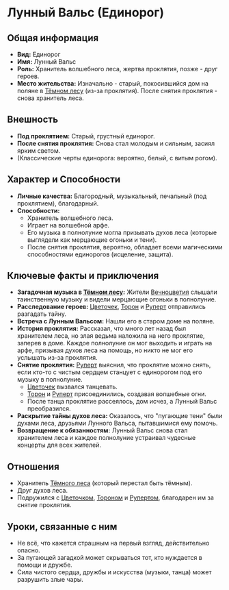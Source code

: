 # Лунный Вальс (Единорог)

## Общая информация
- **Вид:** Единорог
- **Имя:** Лунный Вальс
- **Роль:** Хранитель волшебного леса, жертва проклятия, позже - друг героев.
- **Место жительства:** Изначально - старый, покосившийся дом на поляне в [Тёмном лесу](places/tyomniy_les_vechnotsvetie.md) (из-за проклятия). После снятия проклятия - снова хранитель леса.

## Внешность
- **Под проклятием:** Старый, грустный единорог.
- **После снятия проклятия:** Снова стал молодым и сильным, засиял ярким светом.
- (Классические черты единорога: вероятно, белый, с витым рогом).

## Характер и Способности
- **Личные качества:** Благородный, музыкальный, печальный (под проклятием), благодарный.
- **Способности:**
    - Хранитель волшебного леса.
    - Играет на волшебной арфе.
    - Его музыка в полнолуние могла призывать духов леса (которые выглядели как мерцающие огоньки и тени).
    - После снятия проклятия, вероятно, обладает всеми магическими способностями единорогов (исцеление, защита).

## Ключевые факты и приключения
- **Загадочная музыка в [Тёмном лесу](places/tyomniy_les_vechnotsvetie.md):** Жители [Вечноцветия](places/vechnotsvetie_korolevstvo.md) слышали таинственную музыку и видели мерцающие огоньки в полнолуние.
- **Расследование героев:** [Цветочек](characters/main_heroes/cvetochek.md), [Торон](characters/main_heroes/toron.md) и [Руперт](characters/main_heroes/rupert.md) отправились разгадать тайну.
- **Встреча с Лунным Вальсом:** Нашли его в старом доме на поляне.
- **История проклятия:** Рассказал, что много лет назад был хранителем леса, но злая ведьма наложила на него проклятие, заперев в доме. Каждое полнолуние он мог выходить и играть на арфе, призывая духов леса на помощь, но никто не мог его услышать из-за проклятия.
- **Снятие проклятия:** [Руперт](characters/main_heroes/rupert.md) выяснил, что проклятие можно снять, если кто-то с чистым сердцем станцует с единорогом под его музыку в полнолуние.
    - [Цветочек](characters/main_heroes/cvetochek.md) вызвался танцевать.
    - [Торон](characters/main_heroes/toron.md) и [Руперт](characters/main_heroes/rupert.md) присоединились, создавая волшебные огни.
    - После танца проклятие рассеялось, дом исчез, а Лунный Вальс преобразился.
- **Раскрытие тайны духов леса:** Оказалось, что "пугающие тени" были духами леса, друзьями Лунного Вальса, пытавшимися ему помочь.
- **Возвращение к обязанностям:** Лунный Вальс снова стал хранителем леса и каждое полнолуние устраивал чудесные концерты для всех жителей.

## Отношения
- Хранитель [Тёмного леса](places/tyomniy_les_vechnotsvetie.md) (который перестал быть тёмным).
- Друг духов леса.
- Подружился с [Цветочком](characters/main_heroes/cvetochek.md), [Тороном](characters/main_heroes/toron.md) и [Рупертом](characters/main_heroes/rupert.md), благодарен им за снятие проклятия.

## Уроки, связанные с ним
- Не всё, что кажется страшным на первый взгляд, действительно опасно.
- За пугающей загадкой может скрываться тот, кто нуждается в помощи и дружбе.
- Сила чистого сердца, дружбы и искусства (музыки, танца) может разрушить злые чары.